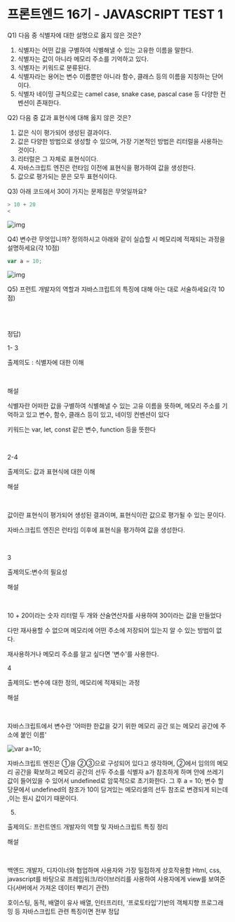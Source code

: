# 프론트엔드 16기 - JAVASCRIPT TEST 1

Q1) 다음 중 식별자에 대한 설명으로 옳지 않은 것은?

1. 식별자는 어떤 값을 구별하여 식별해낼 수 있는 고유한 이름을 말한다.
2. 식별자는 값이 아니라 메모리 주소를 기억하고 있다.
3. 식별자는 키워드로 분류된다.
4. 식별자라는 용어는 변수 이름뿐만 아니라 함수, 클래스 등의 이름을 지칭하는 단어이다.
5. 식별자 네이밍 규칙으로는 camel case, snake case, pascal case 등 다양한 컨벤션이 존재한다.

Q2) 다음 중 값과 표현식에 대해 옳지 않은 것은?

1. 값은 식이 평가되어 생성된 결과이다.
2. 값은 다양한 방법으로 생성할 수 있으며, 가장 기본적인 방법은 리터럴을 사용하는 것이다.
3. 리터럴은 그 자체로 표현식이다.
4. 자바스크립트 엔진은 런타임 이전에 표현식을 평가하여 값을 생성한다.
5. 값으로 평가되는 문은 모두 표현식이다.

Q3) 아래 코드에서 30이 가지는 문제점은 무엇일까요?

```javascript
> 10 + 20
<
```

![img](https://lh4.googleusercontent.com/l2YVzVGoOTZcdvG_lklMCw9DlTd7lZrZmvVqX5DLXATC18JJkSJ73tRS612OhyjGrvKQTBTR56XM-nIsGs-AYM4_rkqrizoiTShr6My77mncoBI4ZI5YqK3t6gUF3wQ0FU7lwiZ8)

Q4) 변수란 무엇입니까? 정의하시고 아래와 같이 실습할 시 메모리에 적재되는 과정을 설명하세요(각 10점)

```javascript
var a = 10;
```

![img](https://lh4.googleusercontent.com/ot7qt4d7L6VI0aOX8AfiSUGXL_BK5NWFYf1uKym8v7Rh8PWTilt_S4LxcgH5QN-k3CXRLeBjLrxda-_a85_EkZ9QPuhZ388v9dSrGikSR5HB8DUjPgN5lJZDttaBTOuhwMg5Eg4I)

Q5) 프런트 개발자의 역할과 자바스크립트의 특징에 대해 아는 대로 서술하세요(각 10점)

<br>

<br>

정답)

1- 3

출제의도 : 식별자에 대한 이해

<br>

해설

식별자란 어떠한 값을 구별하여 식별해낼 수 있는 고유 이름을 뜻하며, 메모리 주소를 기억하고 있고 변수, 함수, 클래스 등이 있고, 네이밍 컨벤션이 있다

키워드는 var, let, const 같은 변수, function 등을 뜻한다

<br>

2-4

출제의도: 값과 표현식에 대한 이해

해설

<br>

값이란 표현식이 평가되어 생성된 결과이며, 표현식이란 값으로 평가될 수 있는 문이다.

자바스크립트 엔진은 런타임 이후에 표현식을 평가하여 값을 생성한다.

<br>

3

출제의도:변수의 필요성

해설

<br>

10 + 20이라는 숫자 리터럴 두 개와 산술연산자를 사용하여 30이라는 값을 만들었다

다만 재사용할 수 없으며 메모리에 어떤 주소에 저장되어 있는지 알 수 있는 방법이 없다.

재사용하거나 메모리 주소를 알고 싶다면 '변수'를 사용한다.

4

출제의도: 변수에 대한 정의, 메모리에 적재되는 과정

해설

<br>

자바스크립트에서 변수란 '어떠한 한값을 갖기 위한 메모리 공간 또는 메모리 공간에 주소에 붙인 이름'

![var a=10;](https://user-images.githubusercontent.com/48181483/81648369-8f027000-9469-11ea-8039-250a0cad1af7.jpg)

자바스크립트 엔진은 ①을 ②③으로 구성되어 있다고 생각하며, ②에서 임의의 메모리 공간을 확보하고 메모리 공간의 선두 주소를 식별자 a가 참조하게 하며 안에 쓰레기 값이 들어있을 수 있어서 undefined로 암묵적으로 초기화한다. 그 후 a = 10; 변수 할당문에서 undefined의 참조가 10이 담겨있는 메모리셀의 선두 참조로 변경되게 되는데 ,이는 원시 값이기 때문이다.

5.

출제의도: 프런트엔드 개발자의 역할 및 자바스크립트 특징 정리

해설

<br>

백엔드 개발자, 디자이너와 협업하며 사용자와 가장 밀접하게 상호작용함 Html, css, javascript를 바탕으로 프레임워크/라이브러리를 사용하여 사용자에게 view를 보여준다(서버에서 가져온 데이터 뿌리기 관련)

호이스팅, 동적, 배열이 유사 배열, 인터프리터, ‘프로토타입’기반의 객체지향 프로그래밍 등 자바스크립트 관련 특징이면 전부 정답
